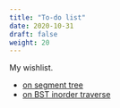 ```yaml
---
title: "To-do list"
date: 2020-10-31
draft: false
weight: 20
---
```


My wishlist.

* [on segment tree](../needtoknow/q307)
* [on BST inorder traverse](../needtoknow/q94)
